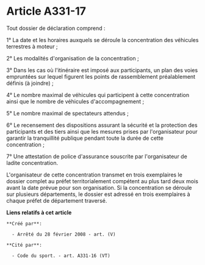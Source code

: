 # Article A331-17

Tout dossier de déclaration comprend :

1° La date et les horaires auxquels se déroule la concentration des véhicules terrestres à moteur ;

2° Les modalités d'organisation de la concentration ;

3° Dans les cas où l'itinéraire est imposé aux participants, un plan des voies empruntées sur lequel figurent les points de
rassemblement préalablement définis (à joindre) ;

4° Le nombre maximal de véhicules qui participent à cette concentration ainsi que le nombre de véhicules d'accompagnement ;

5° Le nombre maximal de spectateurs attendus ;

6° Le recensement des dispositions assurant la sécurité et la protection des participants et des tiers ainsi que les mesures
prises par l'organisateur pour garantir la tranquillité publique pendant toute la durée de cette concentration ;

7° Une attestation de police d'assurance souscrite par l'organisateur de ladite concentration.

L'organisateur de cette concentration transmet en trois exemplaires le dossier complet au préfet territorialement compétent
au plus tard deux mois avant la date prévue pour son organisation. Si la concentration se déroule sur plusieurs départements,
le dossier est adressé en trois exemplaires à chaque préfet de département traversé.

**Liens relatifs à cet article**

	**Créé par**:

	  - Arrêté du 28 février 2008 - art. (V)

	**Cité par**:

	  - Code du sport. - art. A331-16 (VT)
